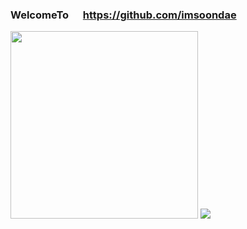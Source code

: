### WelcomeTo <img src="https://github.githubassets.com/images/modules/logos_page/GitHub-Mark.png" width=15/> https://github.com/imsoondae

<img src="https://github.githubassets.com/images/modules/logos_page/GitHub-Logo.png" width=300/>
<img src="https://lh3.googleusercontent.com/proxy/eY1_Y9bfM2UE2b_mQbV65zDqlZoNbew7H-B2FbNnuThlMVfdlFprhvoFJ4aDaWpdctIT0EVyX2F-WHCDRaT3T7EBOA0urdbN7peu" />

<!-- **imsoondae/imsoondae** is a ✨ _special_ ✨ repository because its `README.md` (this file) appears on your GitHub profile. -->
